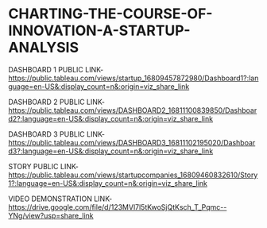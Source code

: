 # CHARTING-THE-COURSE-OF-INNOVATION-A-STARTUP-ANALYSIS


DASHBOARD 1 PUBLIC LINK- https://public.tableau.com/views/startup_16809457872980/Dashboard1?:language=en-US&:display_count=n&:origin=viz_share_link

DASHBOARD 2 PUBLIC LINK- https://public.tableau.com/views/DASHBOARD2_16811100839850/Dashboard2?:language=en-US&:display_count=n&:origin=viz_share_link

DASHBOARD 3 PUBLIC LINK- https://public.tableau.com/views/DASHBOARD3_16811102195020/Dashboard3?:language=en-US&:display_count=n&:origin=viz_share_link


STORY PUBLIC LINK- https://public.tableau.com/views/startupcompanies_16809460832610/Story1?:language=en-US&:display_count=n&:origin=viz_share_link



VIDEO DEMONSTRATION LINK- https://drive.google.com/file/d/123MVl7l5tKwoSjQtKsch_T_Pqmc--YNg/view?usp=share_link
